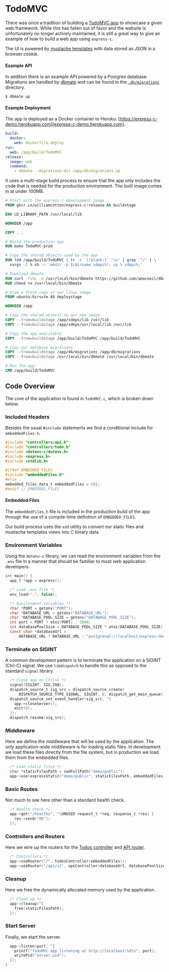 # TodoMVC

There was once a tradition of building a [TodoMVC app](https://todomvc.com) to showcase a given web framework. While this has fallen out of favor and the website is unfortunately no longer actively maintained, it is still a great way to give an example of how to build a web app using `express-c`.

The UI is powered by [mustache templates](http://mustache.github.io/mustache.5.html) with data stored as JSON in a browser cookie.

#### Example API

In addition there is an example API powered by a Postgres database. Migrations are handled by [dbmate](https://github.com/amacneil/dbmate) and can be found in the [`.db/migrations`](https://github.com/williamcotton/express-c/tree/master/db/migrations) directory.

```
$ dbmate up
```

#### Example Deployment

The app is deployed as a Docker container to Heroku: [https://express-c-demo.herokuapp.com](express-c-demo.herokuapp.com).

```yml
build:
  docker:
    web: Dockerfile.deploy
run:
  web: /app/build/TodoMVC
release:
  image: web
  command:
    - dbmate --migrations-dir /app/db/migrations up
```

It uses a multi-stage build process to ensure that the app only includes the code that is needed for the production environment. The built image comes in at under 100MB.

```Dockerfile
# Start with the express-c development image
FROM ghcr.io/williamcotton/express-c:release AS buildstage

ENV LD_LIBRARY_PATH /usr/local/lib

WORKDIR /app

COPY . .

# Build the production app
RUN make TodoMVC-prod

# Copy the shared objects used by the app
RUN ldd /app/build/TodoMVC | tr -s '[:blank:]' '\n' | grep '^/' | \
  xargs -I % sh -c 'mkdir -p $(dirname sdeps%); cp % sdeps%;'

# Download dbmate
RUN curl -fsSL -o /usr/local/bin/dbmate https://github.com/amacneil/dbmate/releases/latest/download/dbmate-linux-amd64
RUN chmod +x /usr/local/bin/dbmate

# Grab a fresh copy of our linux image
FROM ubuntu:hirsute AS deploystage

WORKDIR /app

# Copy the shared objects to our new image
COPY --from=buildstage /app/sdeps/lib /usr/lib
COPY --from=buildstage /app/sdeps/usr/local/lib /usr/lib

# Copy the app executable
COPY --from=buildstage /app/build/TodoMVC /app/build/TodoMVC

# Copy our database migrations
COPY --from=buildstage /app/db/migrations /app/db/migrations
COPY --from=buildstage /usr/local/bin/dbmate /usr/local/bin/dbmate

# Run the app
CMD /app/build/TodoMVC

```

## Code Overview

The core of the application is found in `TodoMVC.c`, which is broken down below.

### Included Headers

Besides the usual `#include` statements we find a conditional include for `embeddedFiles.h`.

```c
#include "controllers/api.h"
#include "controllers/todo.h"
#include <dotenv-c/dotenv.h>
#include <express.h>
#include <stdlib.h>

#ifdef EMBEDDED_FILES
#include "embeddedFiles.h"
#else
embedded_files_data_t embeddedFiles = {0};
#endif // EMBEDDED_FILES
```

#### Embedded Files

The `embeddedFiles.h` file is included in the production build of the app through the use of a compile-time definition of `EMBEDDED_FILES`.

Our build process uses the `xdd` utility to convert our static files and mustache templates views into C binary data.

### Environment Variables

Using the `dotenv-c` library, we can read the environment variables from the `.env` file in a manner that should be familiar to most web application developers.

```c
int main() {
  app_t *app = express();

  /* Load .env file */
  env_load(".", false);

  /* Environment variables */
  char *PORT = getenv("PORT");
  char *DATABASE_URL = getenv("DATABASE_URL");
  char *DATABASE_POOL_SIZE = getenv("DATABASE_POOL_SIZE");
  int port = PORT ? atoi(PORT) : 3000;
  int databasePoolSize = DATABASE_POOL_SIZE ? atoi(DATABASE_POOL_SIZE) : 5;
  const char *databaseUrl =
      DATABASE_URL ? DATABASE_URL : "postgresql://localhost/express-demo";

```

### Terminate on SIGINT

A common development pattern is to terminate the application on a SIGINT (Ctrl-C) signal. We use `libdispatch` to handle this as opposed to the standard `signal` library.

```c
  /* Close app on Ctrl+C */
  signal(SIGINT, SIG_IGN);
  dispatch_source_t sig_src = dispatch_source_create(
      DISPATCH_SOURCE_TYPE_SIGNAL, SIGINT, 0, dispatch_get_main_queue());
  dispatch_source_set_event_handler(sig_src, ^{
    app->closeServer();
    exit(0);
  });
  dispatch_resume(sig_src);
```

### Middleware

Here we define the middleware that will be used by the application. The only application-wide middleware is for loading static files. In development we load these files directly from the file system, but in production we load them from the embedded files.

```c
  /* Load static files */
  char *staticFilesPath = cwdFullPath("demo/public");
  app->use(expressStatic("demo/public", staticFilesPath, embeddedFiles));
```

### Basic Routes

Not much to see here other than a standard health check.

```c
  /* Health check */
  app->get("/healthz", ^(UNUSED request_t *req, response_t *res) {
    res->send("OK");
  });
```

### Controllers and Routers

Here we wire up the routers for the [Todos controller](https://github.com/williamcotton/express-c/tree/master/demo/controllers#todos-controller) and [API router](https://github.com/williamcotton/express-c/tree/master/demo/controllers#api-router).

```c
  /* Controllers */
  app->useRouter("/", todosController(embeddedFiles));
  app->useRouter("/api/v1", apiController(databaseUrl, databasePoolSize));
```

### Cleanup

Here we free the dynamically allocated memory used by the application.

```c
  /* Clean up */
  app->cleanup(^{
    free(staticFilesPath);
  });
```

### Start Server

Finally, we start the server.

```c
  app->listen(port, ^{
    printf("TodoMVC app listening at http://localhost:%d\n", port);
    writePid("server.pid");
  });
}
```
